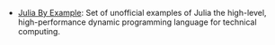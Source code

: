 ---
---

- [Julia By Example](https://juliabyexample.helpmanual.io/): Set of unofficial examples of Julia the high-level, high-performance dynamic programming language for technical computing.
